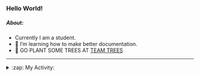 ### Hello World!

##### About:
- Currently I am a student.
- 🌱 I’m learning how to make better documentation.
- 🌱 GO PLANT SOME TREES AT [TEAM TREES](https://teamtrees.org/)

---
<details>
  <summary>:zap: My Activity:</summary>
  
<!--START_SECTION:waka-->
![Code Time](http://img.shields.io/badge/Code%20Time-1%2C091%20hrs%2031%20mins-blue)

**I'm a Night 🦉** 

```text
🌞 Morning                1328 commits        ██░░░░░░░░░░░░░░░░░░░░░░░   09.30 % 
🌆 Daytime                4867 commits        █████████░░░░░░░░░░░░░░░░   34.09 % 
🌃 Evening                4157 commits        ███████░░░░░░░░░░░░░░░░░░   29.12 % 
🌙 Night                  3924 commits        ███████░░░░░░░░░░░░░░░░░░   27.49 % 
```
📅 **I'm Most Productive on Wednesday** 

```text
Monday                   2179 commits        ████░░░░░░░░░░░░░░░░░░░░░   15.26 % 
Tuesday                  1737 commits        ███░░░░░░░░░░░░░░░░░░░░░░   12.17 % 
Wednesday                3288 commits        ██████░░░░░░░░░░░░░░░░░░░   23.03 % 
Thursday                 1819 commits        ███░░░░░░░░░░░░░░░░░░░░░░   12.74 % 
Friday                   1417 commits        ██░░░░░░░░░░░░░░░░░░░░░░░   09.93 % 
Saturday                 1318 commits        ██░░░░░░░░░░░░░░░░░░░░░░░   09.23 % 
Sunday                   2518 commits        ████░░░░░░░░░░░░░░░░░░░░░   17.64 % 
```


📊 **This Week I Spent My Time On** 

```text
🔥 Editors: 
VS Code                  5 hrs 58 mins       █████████████████████████   100.00 % 

🐱‍💻 Projects: 
CSF22                    4 hrs 18 mins       ██████████████████░░░░░░░   72.13 % 
praise                   1 hr 2 mins         ████░░░░░░░░░░░░░░░░░░░░░   17.31 % 
TEA-onboarding-bot       21 mins             █░░░░░░░░░░░░░░░░░░░░░░░░   05.86 % 
technocean-frontend      16 mins             █░░░░░░░░░░░░░░░░░░░░░░░░   04.58 % 
CSF                      0 secs              ░░░░░░░░░░░░░░░░░░░░░░░░░   00.12 % 
```


 Last Updated on 10/04/2023 07:07:40 UTC
<!--END_SECTION:waka-->
</details>
